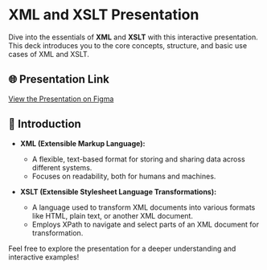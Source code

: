 # XML and XSLT Presentation

Dive into the essentials of **XML** and **XSLT** with this interactive presentation. This deck introduces you to the core concepts, structure, and basic use cases of XML and XSLT.

## 🌐 Presentation Link
[View the Presentation on Figma](https://www.figma.com/deck/omOT4lizCNVICr4ZDtkwLx/xml?node-id=2-16&node-type=slide&t=sPd92DEMgtDt7xSj-1&scaling=min-zoom&content-scaling=fixed&page-id=0%3A1)

## 📖 Introduction
- **XML (Extensible Markup Language):**
  - A flexible, text-based format for storing and sharing data across different systems.
  - Focuses on readability, both for humans and machines.

- **XSLT (Extensible Stylesheet Language Transformations):**
  - A language used to transform XML documents into various formats like HTML, plain text, or another XML document.
  - Employs XPath to navigate and select parts of an XML document for transformation.

Feel free to explore the presentation for a deeper understanding and interactive examples!
